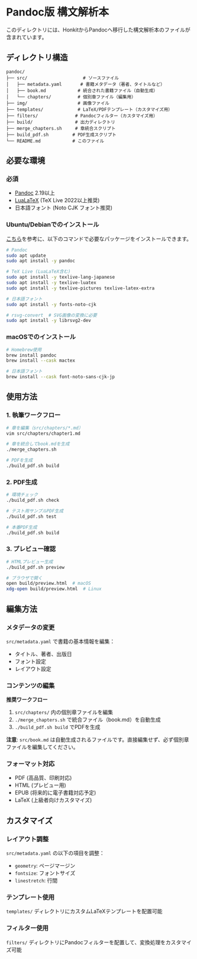 # Pandoc版 構文解析本

このディレクトリには、HonkitからPandocへ移行した構文解析本のファイルが含まれています。

## ディレクトリ構造

```
pandoc/
├── src/                     # ソースファイル
│   ├── metadata.yaml       # 書籍メタデータ（著者、タイトルなど）
│   ├── book.md            # 統合された書籍ファイル（自動生成）
│   └── chapters/          # 個別章ファイル（編集用）
├── img/                   # 画像ファイル
├── templates/             # LaTeX/PDFテンプレート（カスタマイズ用）
├── filters/              # Pandocフィルター（カスタマイズ用）
├── build/                # 出力ディレクトリ
├── merge_chapters.sh     # 章統合スクリプト
├── build_pdf.sh         # PDF生成スクリプト
└── README.md            # このファイル
```

## 必要な環境

### 必須
- [Pandoc](https://pandoc.org/installing.html) 2.19以上
- [LuaLaTeX](https://www.luatex.org/) (TeX Live 2022以上推奨)
- 日本語フォント (Noto CJK フォント推奨)

### Ubuntu/Debianでのインストール

[こちら](https://qiita.com/YuH25/items/76f056bf691855e420e0)を参考に、以下のコマンドで必要なパッケージをインストールできます。

```bash
# Pandoc
sudo apt update
sudo apt install -y pandoc

# TeX Live (LuaLaTeX含む)
sudo apt install -y texlive-lang-japanese
sudo apt install -y texlive-luatex
sudo apt install -y texlive-pictures texlive-latex-extra

# 日本語フォント
sudo apt install -y fonts-noto-cjk

# rsvg-convert  # SVG画像の変換に必要
sudo apt install -y librsvg2-dev
```

### macOSでのインストール
```bash
# Homebrew使用
brew install pandoc
brew install --cask mactex

# 日本語フォント
brew install --cask font-noto-sans-cjk-jp
```

## 使用方法

### 1. 執筆ワークフロー

```bash
# 章を編集（src/chapters/*.md）
vim src/chapters/chapter1.md

# 章を統合してbook.mdを生成
./merge_chapters.sh

# PDFを生成
./build_pdf.sh build
```

### 2. PDF生成

```bash
# 環境チェック
./build_pdf.sh check

# テスト用サンプルPDF生成
./build_pdf.sh test

# 本番PDF生成
./build_pdf.sh build
```

### 3. プレビュー確認

```bash
# HTMLプレビュー生成
./build_pdf.sh preview

# ブラウザで開く
open build/preview.html  # macOS
xdg-open build/preview.html  # Linux
```

## 編集方法

### メタデータの変更
`src/metadata.yaml` で書籍の基本情報を編集：
- タイトル、著者、出版日
- フォント設定
- レイアウト設定

### コンテンツの編集

**推奨ワークフロー**
1. `src/chapters/` 内の個別章ファイルを編集
2. `./merge_chapters.sh` で統合ファイル（book.md）を自動生成
3. `./build_pdf.sh build` でPDFを生成

**注意**: `src/book.md` は自動生成されるファイルです。直接編集せず、必ず個別章ファイルを編集してください。

### フォーマット対応
- PDF (高品質、印刷対応)
- HTML (プレビュー用)
- EPUB (将来的に電子書籍対応予定)
- LaTeX (上級者向けカスタマイズ)

## カスタマイズ

### レイアウト調整
`src/metadata.yaml` の以下の項目を調整：
- `geometry`: ページマージン
- `fontsize`: フォントサイズ
- `linestretch`: 行間

### テンプレート使用
`templates/` ディレクトリにカスタムLaTeXテンプレートを配置可能

### フィルター使用
`filters/` ディレクトリにPandocフィルターを配置して、変換処理をカスタマイズ可能